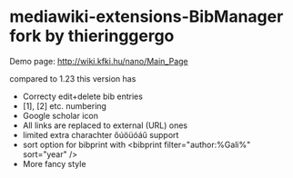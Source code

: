 mediawiki-extensions-BibManager fork by thieringgergo
===============================
Demo page:
http://wiki.kfki.hu/nano/Main_Page

compared to 1.23 this version has
- Correcty edit+delete bib entries
- [1], [2] etc. numbering
- Google scholar icon
- All links are replaced to external (URL) ones
- limited extra charachter őúöüóáű support
- sort option for bibprint with \<bibprint filter="author:%Gali%" sort="year" /\>
- More fancy style
